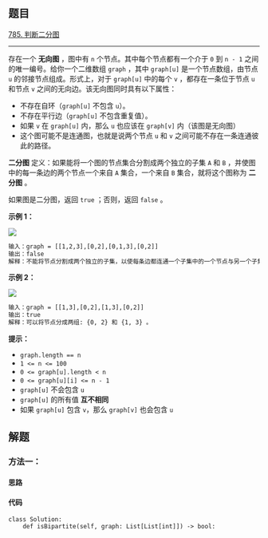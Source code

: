 ## 题目

[785. 判断二分图](https://leetcode.cn/problems/is-graph-bipartite/)

---

存在一个 **无向图** ，图中有 `n` 个节点。其中每个节点都有一个介于 `0` 到 `n - 1` 之间的唯一编号。给你一个二维数组 `graph` ，其中 `graph[u]` 是一个节点数组，由节点 `u` 的邻接节点组成。形式上，对于 `graph[u]` 中的每个 `v` ，都存在一条位于节点 `u` 和节点 `v` 之间的无向边。该无向图同时具有以下属性：

-   不存在自环（`graph[u]` 不包含 `u`）。
-   不存在平行边（`graph[u]` 不包含重复值）。
-   如果 `v` 在 `graph[u]` 内，那么 `u` 也应该在 `graph[v]` 内（该图是无向图）
-   这个图可能不是连通图，也就是说两个节点 `u` 和 `v` 之间可能不存在一条连通彼此的路径。

**二分图** 定义：如果能将一个图的节点集合分割成两个独立的子集 `A` 和 `B` ，并使图中的每一条边的两个节点一个来自 `A` 集合，一个来自 `B` 集合，就将这个图称为 **二分图** 。

如果图是二分图，返回 `true` ；否则，返回 `false` 。



**示例 1：**

![](https://assets.leetcode.com/uploads/2020/10/21/bi2.jpg)
```txt
输入：graph = [[1,2,3],[0,2],[0,1,3],[0,2]]
输出：false
解释：不能将节点分割成两个独立的子集，以使每条边都连通一个子集中的一个节点与另一个子集中的一个节点。
```

**示例 2：**

![](https://assets.leetcode.com/uploads/2020/10/21/bi1.jpg)
```txt
输入：graph = [[1,3],[0,2],[1,3],[0,2]]
输出：true
解释：可以将节点分成两组: {0, 2} 和 {1, 3} 。
```


**提示：**

-   `graph.length == n`
-   `1 <= n <= 100`
-   `0 <= graph[u].length < n`
-   `0 <= graph[u][i] <= n - 1`
-   `graph[u]` 不会包含 `u`
-   `graph[u]` 的所有值 **互不相同**
-   如果 `graph[u]` 包含 `v`，那么 `graph[v]` 也会包含 `u`



## 解题

### 方法一：

#### 思路



#### 代码

```python3
class Solution:
    def isBipartite(self, graph: List[List[int]]) -> bool:
```
